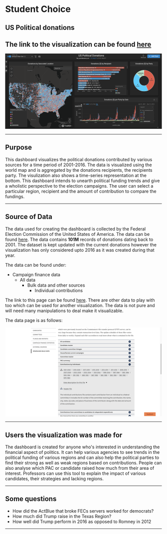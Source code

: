 # Student Choice

## US Political donations
## The link to the visualization can be found [here](https://demo-political.heavy.ai/mapd/dashboard/50)

![dashboard](/images/posts/studentchoice/dashboard.png)

___

## Purpose

This dashboard visualizes the political donations contributed by various sources for a time period of 2001-2016. The data is visualized using the world map and is aggregated by the donations recipients, the recipients party. The visulization also shows a time-series representation at the bottom. This dashboard intends to unearth political funding trends and give a wholistic perspective to the election campaigns. The user can select a particular region, recipient and the amount of contribution to compare the fundings.

___


## Source of Data

The data used for creating the dashboard is collected by the Federal Election Commission of the United States of America. The data can be found [here](https://www.fec.gov). The data contains **101M** records of donations dating back to 2001. The dataset is kept updated with the current donations however the visualization has only considered upto 2016 as it was created during that year.

The data can be found under:
* Campaign finance data
    * All data
        * Bulk data and other sources
            * Individual contributions

The link to this page can be found [here](https://www.fec.gov/data/browse-data/?tab=bulk-data). There are other data to play with too which can be used for another visualization. The data is not pure and will need many manipulations to deal make it visualizable.

The data page is as follows:

![data_page](/images/posts/studentchoice/data_page.png)


___

## Users the visualization was made for

The dashboard is created for anyone who's interested in understanding the financial aspect of politics. It can help various agencies to see trends in the political funding of various regions and can also help the political parties to find their strong as well as weak regions based on contributions. People can also analyse which PAC or candidate raised how much from their area of interest. Professors can use this tool to explain the impact of various candidates, their strategies and lacking regions.

___

## Some questions

* How did the ActBlue that broke FECs servers worked for democrats?
* How much did Trump raise in the Texas Region?
* How well did Trump perform in 2016 as opposed to Romney in 2012

___

## 

